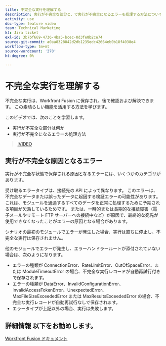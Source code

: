 ```yaml
---
title: 不完全な実行を理解する
description: 実行が不完全な部分と、で実行が不完全になるエラーを処理する方法について説明します。 [!DNL Adobe Workfront Fusion].
activity: use
doc-type: feature video
team: Technical Marketing
kt: Jira ticket
exl-id: 3b7bf669-4736-4ba5-bcec-0d3fe0b2ce74
source-git-commit: a0aa8328842d2db1235edc42664eb0b18f4038e4
workflow-type: tm+mt
source-wordcount: '270'
ht-degree: 0%

---
```


# 不完全な実行を理解する

不完全な実行は、Workfront Fusion に保存され、後で確認および解決できます。 この素晴らしい機能を活用する方法を学びます。

このビデオでは、次のことを学習します。

* 実行が不完全な部分は何か
* 実行が不完全になるエラーの処理方法

>[!VIDEO](https://video.tv.adobe.com/v/335307/?quality=12)

## 実行が不完全な原因となるエラー

実行が不完全な状態で保存される原因となるエラーには、いくつかのカテゴリがあります。

受け取るエラータイプは、接続先の API によって異なります。 このエラーは、不完全なデータまたは誤ったデータに起因する検証エラーの可能性があります。これは、モジュールを通過するすべてのデータを正常に処理するために予期される項目が欠落しているためです。 または、一時的または長期的な接続障害（電子メールやリモート FTP サーバーへの接続中など）が原因で、最終的な宛先が使用できなくなったことがエラーの原因となる場合があります。

シナリオの最初のモジュールでエラーが発生した場合、実行は直ちに停止し、不完全な実行は保存されません。

他のモジュールでエラーが発生し、エラーハンドラールートが添付されていない場合は、次のようになります。

* エラーの種類が ConnectionError、RateLimitError、OutOfSpaceError、または ModuleTimeoutError の場合、不完全な実行レコードが自動再試行付きで保存されます。
* エラーの種類が DataError、InvalidConfigurationError、InvalidAccessTokenError、UnexpectedError、MaxFileSizeExceededError または MaxResultsExceededError の場合、不完全な実行レコードが自動再試行なしで保存されます。
* エラータイプが上記以外の場合、実行は失敗します。

## 詳細情報 以下をお勧めします。

[Workfront Fusion ドキュメント](https://experienceleague.adobe.com/docs/workfront/using/adobe-workfront-fusion/workfront-fusion-2.html?lang=en)
